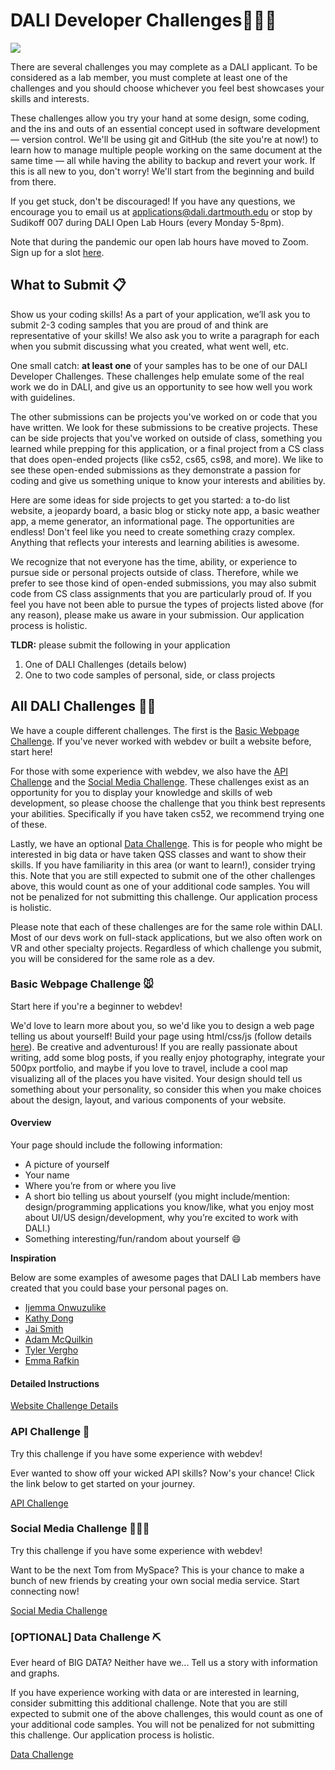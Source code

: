 # DALI Developer Challenges👩🏾‍💻

![](docs/imgs/dali-mondays.gif)

There are several challenges you may complete as a DALI applicant. To be considered as a lab member, you must complete at least one of the challenges and you should choose whichever you feel best showcases your skills and interests.

These challenges allow you try your hand at some design, some coding, and the ins and outs of an essential concept used in software development — version control. We'll be using git and GitHub (the site you're at now!) to learn how to manage multiple people working on the same document at the same time — all while having the ability to backup and revert your work. If this is all new to you, don't worry! We'll start from the beginning and build from there.

If you get stuck, don't be discouraged! If you have any questions, we encourage you to email us at applications@dali.dartmouth.edu or stop by Sudikoff 007 during DALI Open Lab Hours (every Monday 5-8pm).

Note that during the pandemic our open lab hours have moved to Zoom. Sign up for a slot [here](https://calendly.com/dalilab/open-lab-hours-indiv-appt).

## What to Submit 📋

Show us your coding skills! As a part of your application, we’ll ask you to submit 2-3 coding samples that you are proud of and think are representative of your skills! We also ask you to write a paragraph for each when you submit discussing what you created, what went well, etc.

One small catch: **at least one** of your samples has to be one of our DALI Developer Challenges. These challenges help emulate some of the real work we do in DALI, and give us an opportunity to see how well you work with guidelines.

The other submissions can be projects you've worked on or code that you have written. We look for these submissions to be creative projects. These can be side projects that you've worked on outside of class, something you learned while prepping for this application, or a final project from a CS class that does open-ended projects (like cs52, cs65, cs98, and more). We like to see these open-ended submissions as they demonstrate a passion for coding and give us something unique to know your interests and abilities by.

Here are some ideas for side projects to get you started: a to-do list website, a jeopardy board, a basic blog or sticky note app, a basic weather app, a meme generator, an informational page. The opportunities are endless! Don't feel like you need to create something crazy complex. Anything that reflects your interests and learning abilities is awesome.

We recognize that not everyone has the time, ability, or experience to pursue side or personal projects outside of class. Therefore, while we prefer to see those kind of open-ended submissions, you may also submit code from CS class assignments that you are particularly proud of. If you feel you have not been able to pursue the types of projects listed above (for any reason), please make us aware in your submission. Our application process is holistic.

**TLDR:** please submit the following in your application

1. One of DALI Challenges (details below)
2. One to two code samples of personal, side, or class projects

## All DALI Challenges 🏃‍♂️

We have a couple different challenges. The first is the [Basic Webpage Challenge](#basic-webpage-challenge-). If you've never worked with webdev or built a website before, start here!

For those with some experience with webdev, we also have the [API Challenge](#api-challenge-) and the [Social Media Challenge](#social-media-challenge-). These challenges exist as an opportunity for you to display your knowledge and skills of web development, so please choose the challenge that you think best represents your abilities. Specifically if you have taken cs52, we recommend trying one of these.

Lastly, we have an optional [Data Challenge](#optional-data-challenge-). This is for people who might be interested in big data or have taken QSS classes and want to show their skills. If you have familiarity in this area (or want to learn!), consider trying this. Note that you are still expected to submit one of the other challenges above, this would count as one of your additional code samples. You will not be penalized for not submitting this challenge. Our application process is holistic.

Please note that each of these challenges are for the same role within DALI. Most of our devs work on full-stack applications, but we also often work on VR and other specialty projects. Regardless of which challenge you submit, you will be considered for the same role as a dev.

### Basic Webpage Challenge 🐭

Start here if you're a beginner to webdev!

We'd love to learn more about you, so we'd like you to design a web page telling us about yourself! Build your page using html/css/js (follow details [here](./docs/website_challenge.md)). Be creative and adventurous! If you are really passionate about writing, add some blog posts, if you really enjoy photography, integrate your 500px portfolio, and maybe if you love to travel, include a cool map visualizing all of the places you have visited. Your design should tell us something about your personality, so consider this when you make choices about the design, layout, and various components of your website.

#### Overview

Your page should include the following information:

* A picture of yourself
* Your name
* Where you’re from or where you live
* A short bio telling us about yourself (you might include/mention: design/programming applications you know/like, what you enjoy most about UI/US design/development, why you’re excited to work with DALI.)
* Something interesting/fun/random about yourself :smile:

**Inspiration**

Below are some examples of awesome pages that DALI Lab members have created that you could base your personal pages on.

* [Ijemma Onwuzulike](http://ijemmao.me)
* [Kathy Dong](http://kathydong.com/)
* [Jai Smith](https://jaismith.dev)
* [Adam McQuilkin](https://www.adammcquilkin.com)
* [Tyler Vergho](https://tvergho.me/)
* [Emma Rafkin](https://emmarafkin.com/)
  
#### Detailed Instructions

[Website Challenge Details](./docs/website_challenge.md)

### API Challenge 📡

Try this challenge if you have some experience with webdev!

Ever wanted to show off your wicked API skills? Now's your chance! Click the link below to get started on your journey.

[API Challenge](./docs/APIChallenge.md)

### Social Media Challenge 💆🏻‍♀️

Try this challenge if you have some experience with webdev!

Want to be the next Tom from MySpace? This is your chance to make a bunch of new friends by creating your own social media service. Start connecting now!

[Social Media Challenge](./docs/SocialMediaChallenge.md)

### [OPTIONAL] Data Challenge ⛏

Ever heard of BIG DATA? Neither have we... Tell us a story with information and graphs.

If you have experience working with data or are interested in learning, consider submitting this additional challenge. Note that you are still expected to submit one of the above challenges, this would count as one of your additional code samples. You will not be penalized for not submitting this challenge. Our application process is holistic.

[Data Challenge](./docs/DataChallenge.md)
